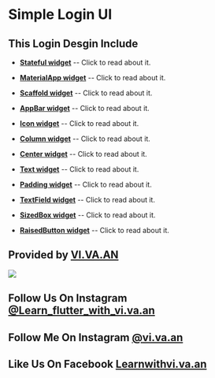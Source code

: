 # Simple Login UI

## This Login Desgin Include
* **[Stateful widget](https://api.flutter.dev/flutter/widgets/StatefulWidget-class.html)** -- Click to read about it.

* **[MaterialApp widget](https://api.flutter.dev/flutter/widgets/StatefulWidget-class.html)** -- Click to read about it.

* **[Scaffold widget](https://api.flutter.dev/flutter/widgets/StatefulWidget-class.html)** -- Click to read about it.

* **[AppBar widget](https://api.flutter.dev/flutter/widgets/StatefulWidget-class.html)** -- Click to read about it.

* **[Icon widget](https://api.flutter.dev/flutter/widgets/StatefulWidget-class.html)** -- Click to read about it.

* **[Column widget](https://api.flutter.dev/flutter/widgets/StatefulWidget-class.html)** -- Click to read about it.

* **[Center widget](https://api.flutter.dev/flutter/widgets/StatefulWidget-class.html)** -- Click to read about it.

* **[Text widget](https://api.flutter.dev/flutter/widgets/StatefulWidget-class.html)** -- Click to read about it.

* **[Padding widget](https://api.flutter.dev/flutter/widgets/StatefulWidget-class.html)** -- Click to read about it.

* **[TextField widget](https://api.flutter.dev/flutter/widgets/StatefulWidget-class.html)** -- Click to read about it.

* **[SizedBox widget](https://api.flutter.dev/flutter/widgets/StatefulWidget-class.html)** -- Click to read about it.

* **[RaisedButton widget](https://api.flutter.dev/flutter/widgets/StatefulWidget-class.html)** -- Click to read about it.

## Provided by **[VI.VA.AN](https://www.instagram.com/vi.va.an)**

![](https://instagram.fixc2-1.fna.fbcdn.net/vp/5cac2876e8958ef6bbefd826b517af8c/5DCC6F86/t51.2885-15/e35/62382850_349239669338739_5529747090710304050_n.jpg?_nc_ht=instagram.fixc2-1.fna.fbcdn.net)

## Follow Us On Instagram [@Learn_flutter_with_vi.va.an](https://instagram.com/Learn_flutter_with_vi.va.an)
## Follow Me On Instagram [@vi.va.an](https://instagram.com/vi.va.an)
## Like Us On Facebook [Learnwithvi.va.an](https://www.facebook.com/Learnwithvi.va.an/)
